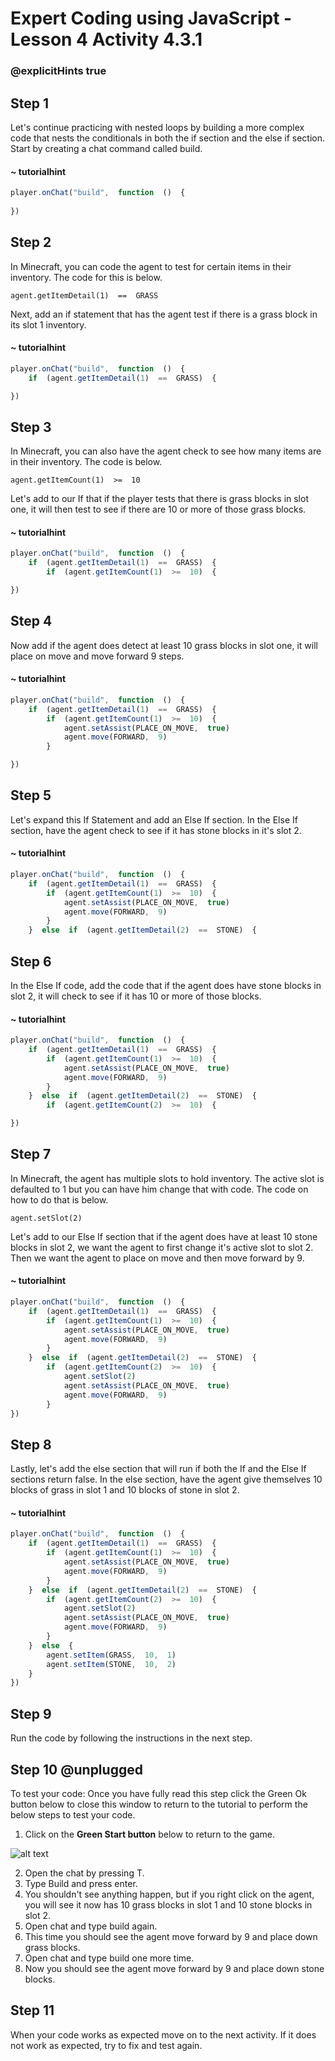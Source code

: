 # Expert Coding using JavaScript - Lesson 4 Activity 4.3.1
### @explicitHints true

## Step 1

Let's continue practicing with nested loops by building a  more complex code that nests the conditionals in both the if section and the else if section.  
Start by creating a chat command called build. 

#### ~ tutorialhint
```javascript 
player.onChat("build",  function  ()  {
	
})
```

## Step 2

In Minecraft, you can code the agent to test for certain items in their inventory.  The code for this is below. 

    agent.getItemDetail(1)  ==  GRASS


Next, add an if statement that has the agent test if there is a grass block in its slot 1 inventory.



#### ~ tutorialhint
```javascript 
player.onChat("build",  function  ()  {
	if  (agent.getItemDetail(1)  ==  GRASS)  {

})
```

## Step 3

In Minecraft, you can also have the agent check to see how many items are in their inventory.  The code is below. 

    agent.getItemCount(1)  >=  10

Let's add to our If that if the player tests that there is grass blocks in slot one, it will then test to see if there are 10 or more of those grass blocks. 

#### ~ tutorialhint
```javascript 
player.onChat("build",  function  ()  {
	if  (agent.getItemDetail(1)  ==  GRASS)  {
		if  (agent.getItemCount(1)  >=  10)  {

})
```

## Step 4

Now add if the agent does detect at least 10 grass blocks in slot one, it will place on move and move forward 9 steps.  

#### ~ tutorialhint
```javascript 
player.onChat("build",  function  ()  {
	if  (agent.getItemDetail(1)  ==  GRASS)  {
		if  (agent.getItemCount(1)  >=  10)  {
			agent.setAssist(PLACE_ON_MOVE,  true)
			agent.move(FORWARD,  9)
		}

})
```

## Step 5

Let's expand this If Statement and add an Else If section.  In the Else If section, have the agent check to see if it has stone blocks in it's slot 2.  

#### ~ tutorialhint
```javascript 
player.onChat("build",  function  ()  {
	if  (agent.getItemDetail(1)  ==  GRASS)  {
		if  (agent.getItemCount(1)  >=  10)  {
			agent.setAssist(PLACE_ON_MOVE,  true)
			agent.move(FORWARD,  9)
		}
	}  else  if  (agent.getItemDetail(2)  ==  STONE)  {

```

## Step 6

In the Else If code, add the code that if the agent does have stone blocks in slot 2, it will check to see if it has 10 or more of those blocks.  

#### ~ tutorialhint
```javascript 
player.onChat("build",  function  ()  {
	if  (agent.getItemDetail(1)  ==  GRASS)  {
		if  (agent.getItemCount(1)  >=  10)  {
			agent.setAssist(PLACE_ON_MOVE,  true)
			agent.move(FORWARD,  9)
		}
	}  else  if  (agent.getItemDetail(2)  ==  STONE)  {
		if  (agent.getItemCount(2)  >=  10)  {

})
```

## Step 7

In Minecraft, the agent has multiple slots to hold inventory.  The active slot is defaulted to 1 but you can have him change that with code. The code on how to do that is below. 

    agent.setSlot(2)

Let's add to our Else If section that if the agent does have at least 10 stone blocks in slot 2, we want the agent to first change it's active slot to slot 2.  Then we want the agent to place on move and then move forward by 9. 

#### ~ tutorialhint
```javascript 
player.onChat("build",  function  ()  {
	if  (agent.getItemDetail(1)  ==  GRASS)  {
		if  (agent.getItemCount(1)  >=  10)  {
			agent.setAssist(PLACE_ON_MOVE,  true)
			agent.move(FORWARD,  9)
		}
	}  else  if  (agent.getItemDetail(2)  ==  STONE)  {
		if  (agent.getItemCount(2)  >=  10)  {
			agent.setSlot(2)
			agent.setAssist(PLACE_ON_MOVE,  true)
			agent.move(FORWARD,  9)
		}
})
```

## Step 8

Lastly, let's add the else section that will run if both the If and the Else If sections return false. 
In the else section, have the agent give themselves 10 blocks of grass in slot 1 and 10 blocks of stone in slot 2. 


#### ~ tutorialhint
```javascript 
player.onChat("build",  function  ()  {
	if  (agent.getItemDetail(1)  ==  GRASS)  {
		if  (agent.getItemCount(1)  >=  10)  {
			agent.setAssist(PLACE_ON_MOVE,  true)
			agent.move(FORWARD,  9)
		}
	}  else  if  (agent.getItemDetail(2)  ==  STONE)  {
		if  (agent.getItemCount(2)  >=  10)  {
			agent.setSlot(2)
			agent.setAssist(PLACE_ON_MOVE,  true)
			agent.move(FORWARD,  9)
		}
	}  else  {
		agent.setItem(GRASS,  10,  1)
		agent.setItem(STONE,  10,  2)
	}
})
```

## Step 9
Run the code by following the instructions in the next step.


## Step 10 @unplugged

To test your code:
Once you have fully read this step click the Green Ok button below to close this window to return to the tutorial to perform the below steps to test your code.

1. Click on the **Green Start button** below to return to the game.

  

![alt text](https://expertjs.codingcredentials.com/Lesson1/1.1/1.JPG?raw=true  "Start")

2.  Open the chat by pressing T. 
3. Type Build and press enter. 
4. You shouldn't see anything happen, but if you right click on the agent, you will see it now has 10 grass blocks in slot 1 and 10 stone blocks in slot 2. 
5. Open chat and type build again. 
6. This time you should see the agent move forward by 9 and place down grass blocks. 
7. Open chat and type build one more time. 
8. Now you should see the agent move forward by 9 and place down stone blocks. 


## Step 11

When your code works as expected move on to the next activity.
If it does not work as expected, try to fix and test again.